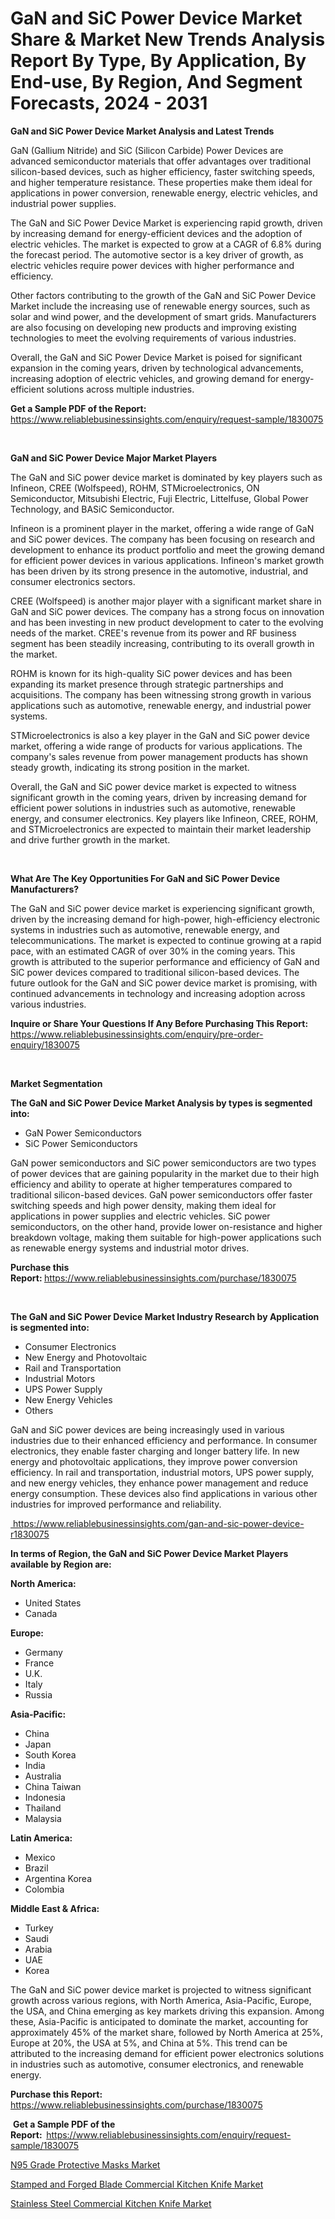 <p><h1>GaN and SiC Power Device Market Share & Market New Trends Analysis Report By Type, By Application, By End-use, By Region, And Segment Forecasts, 2024 - 2031</h1></p><p><strong>GaN and SiC Power Device Market Analysis and Latest Trends</strong></p>
<p><p>GaN (Gallium Nitride) and SiC (Silicon Carbide) Power Devices are advanced semiconductor materials that offer advantages over traditional silicon-based devices, such as higher efficiency, faster switching speeds, and higher temperature resistance. These properties make them ideal for applications in power conversion, renewable energy, electric vehicles, and industrial power supplies.</p><p>The GaN and SiC Power Device Market is experiencing rapid growth, driven by increasing demand for energy-efficient devices and the adoption of electric vehicles. The market is expected to grow at a CAGR of 6.8% during the forecast period. The automotive sector is a key driver of growth, as electric vehicles require power devices with higher performance and efficiency.</p><p>Other factors contributing to the growth of the GaN and SiC Power Device Market include the increasing use of renewable energy sources, such as solar and wind power, and the development of smart grids. Manufacturers are also focusing on developing new products and improving existing technologies to meet the evolving requirements of various industries.</p><p>Overall, the GaN and SiC Power Device Market is poised for significant expansion in the coming years, driven by technological advancements, increasing adoption of electric vehicles, and growing demand for energy-efficient solutions across multiple industries.</p></p>
<p><strong>Get a Sample PDF of the Report:&nbsp;</strong> <a href="https://www.reliablebusinessinsights.com/enquiry/request-sample/1830075">https://www.reliablebusinessinsights.com/enquiry/request-sample/1830075</a></p>
<p>&nbsp;</p>
<p><strong>GaN and SiC Power Device Major Market Players</strong></p>
<p><p>The GaN and SiC power device market is dominated by key players such as Infineon, CREE (Wolfspeed), ROHM, STMicroelectronics, ON Semiconductor, Mitsubishi Electric, Fuji Electric, Littelfuse, Global Power Technology, and BASiC Semiconductor.</p><p>Infineon is a prominent player in the market, offering a wide range of GaN and SiC power devices. The company has been focusing on research and development to enhance its product portfolio and meet the growing demand for efficient power devices in various applications. Infineon's market growth has been driven by its strong presence in the automotive, industrial, and consumer electronics sectors.</p><p>CREE (Wolfspeed) is another major player with a significant market share in GaN and SiC power devices. The company has a strong focus on innovation and has been investing in new product development to cater to the evolving needs of the market. CREE's revenue from its power and RF business segment has been steadily increasing, contributing to its overall growth in the market.</p><p>ROHM is known for its high-quality SiC power devices and has been expanding its market presence through strategic partnerships and acquisitions. The company has been witnessing strong growth in various applications such as automotive, renewable energy, and industrial power systems.</p><p>STMicroelectronics is also a key player in the GaN and SiC power device market, offering a wide range of products for various applications. The company's sales revenue from power management products has shown steady growth, indicating its strong position in the market.</p><p>Overall, the GaN and SiC power device market is expected to witness significant growth in the coming years, driven by increasing demand for efficient power solutions in industries such as automotive, renewable energy, and consumer electronics. Key players like Infineon, CREE, ROHM, and STMicroelectronics are expected to maintain their market leadership and drive further growth in the market.</p></p>
<p>&nbsp;</p>
<p><strong>What Are The Key Opportunities For GaN and SiC Power Device Manufacturers?</strong></p>
<p><p>The GaN and SiC power device market is experiencing significant growth, driven by the increasing demand for high-power, high-efficiency electronic systems in industries such as automotive, renewable energy, and telecommunications. The market is expected to continue growing at a rapid pace, with an estimated CAGR of over 30% in the coming years. This growth is attributed to the superior performance and efficiency of GaN and SiC power devices compared to traditional silicon-based devices. The future outlook for the GaN and SiC power device market is promising, with continued advancements in technology and increasing adoption across various industries.</p></p>
<p><strong>Inquire or Share Your Questions If Any Before Purchasing This Report:</strong> <a href="https://www.reliablebusinessinsights.com/enquiry/pre-order-enquiry/1830075">https://www.reliablebusinessinsights.com/enquiry/pre-order-enquiry/1830075</a></p>
<p>&nbsp;</p>
<p><strong>Market Segmentation</strong></p>
<p><strong>The GaN and SiC Power Device Market Analysis by types is segmented into:</strong></p>
<p><ul><li>GaN Power Semiconductors</li><li>SiC Power Semiconductors</li></ul></p>
<p><p>GaN power semiconductors and SiC power semiconductors are two types of power devices that are gaining popularity in the market due to their high efficiency and ability to operate at higher temperatures compared to traditional silicon-based devices. GaN power semiconductors offer faster switching speeds and high power density, making them ideal for applications in power supplies and electric vehicles. SiC power semiconductors, on the other hand, provide lower on-resistance and higher breakdown voltage, making them suitable for high-power applications such as renewable energy systems and industrial motor drives.</p></p>
<p><strong>Purchase this Report:&nbsp;</strong><a href="https://www.reliablebusinessinsights.com/purchase/1830075">https://www.reliablebusinessinsights.com/purchase/1830075</a></p>
<p>&nbsp;</p>
<p><strong>The GaN and SiC Power Device Market Industry Research by Application is segmented into:</strong></p>
<p><ul><li>Consumer Electronics</li><li>New Energy and Photovoltaic</li><li>Rail and Transportation</li><li>Industrial Motors</li><li>UPS Power Supply</li><li>New Energy Vehicles</li><li>Others</li></ul></p>
<p><p>GaN and SiC power devices are being increasingly used in various industries due to their enhanced efficiency and performance. In consumer electronics, they enable faster charging and longer battery life. In new energy and photovoltaic applications, they improve power conversion efficiency. In rail and transportation, industrial motors, UPS power supply, and new energy vehicles, they enhance power management and reduce energy consumption. These devices also find applications in various other industries for improved performance and reliability.</p></p>
<p><a href="https://www.reliablebusinessinsights.com/gan-and-sic-power-device-r1830075">&nbsp;https://www.reliablebusinessinsights.com/gan-and-sic-power-device-r1830075</a></p>
<p><strong>In terms of Region, the GaN and SiC Power Device Market Players available by Region are:</strong></p>
<p>
    <p> <strong> North America: </strong>
        <ul>
            <li>United States</li>
            <li>Canada</li>
        </ul>
        </p> 
    <p> <strong> Europe: </strong>
        <ul>
            <li>Germany</li>
            <li>France</li>
            <li>U.K.</li>
            <li>Italy</li>
            <li>Russia</li>
        </ul>
        </p> 
    <p> <strong> Asia-Pacific: </strong>
        <ul>
            <li>China</li>
            <li>Japan</li>
            <li>South Korea</li>
            <li>India</li>
            <li>Australia</li>
            <li>China Taiwan</li>
            <li>Indonesia</li>
            <li>Thailand</li>
            <li>Malaysia</li>
        </ul>
        </p> 
    <p> <strong> Latin America: </strong>
        <ul>
            <li>Mexico</li>
            <li>Brazil</li>
            <li>Argentina Korea</li>
            <li>Colombia</li>
        </ul>
        </p> 
    <p> <strong> Middle East & Africa: </strong>
        <ul>
            <li>Turkey</li>
            <li>Saudi</li>
            <li>Arabia</li>
            <li>UAE</li>
            <li>Korea</li>
        </ul>
    </p>
    </p>
<p><p>The GaN and SiC power device market is projected to witness significant growth across various regions, with North America, Asia-Pacific, Europe, the USA, and China emerging as key markets driving this expansion. Among these, Asia-Pacific is anticipated to dominate the market, accounting for approximately 45% of the market share, followed by North America at 25%, Europe at 20%, the USA at 5%, and China at 5%. This trend can be attributed to the increasing demand for efficient power electronics solutions in industries such as automotive, consumer electronics, and renewable energy.</p></p>
<p><strong>Purchase this Report: </strong><a href="https://www.reliablebusinessinsights.com/purchase/1830075">https://www.reliablebusinessinsights.com/purchase/1830075</a></p>
<p>&nbsp;<strong>Get a Sample PDF of the Report:&nbsp;&nbsp;</strong><a href="https://www.reliablebusinessinsights.com/enquiry/request-sample/1830075">https://www.reliablebusinessinsights.com/enquiry/request-sample/1830075</a></p>
<p><strong></strong></p>
<p><p><a href="https://github.com/valeriecruz651/Market-Research-Report-List-1/blob/main/n95-grade-protective-masks-market.md">N95 Grade Protective Masks Market</a></p><p><a href="https://github.com/fernandomillshz/Market-Research-Report-List-1/blob/main/stamped-and-forged-blade-commercial-kitchen-knife-market.md">Stamped and Forged Blade Commercial Kitchen Knife Market</a></p><p><a href="https://github.com/heatherogden68774/Market-Research-Report-List-1/blob/main/stainless-steel-commercial-kitchen-knife-market.md">Stainless Steel Commercial Kitchen Knife Market</a></p></p>